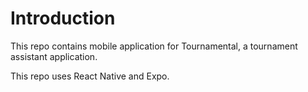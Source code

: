 # Introduction

This repo contains mobile application for Tournamental, a tournament assistant application.

This repo uses React Native and Expo.
